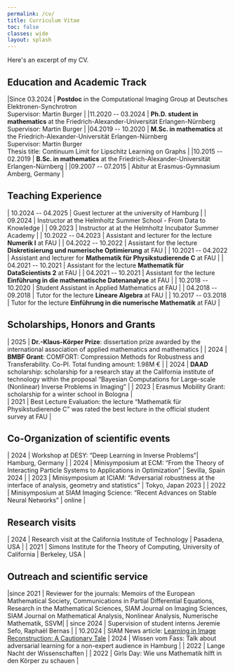 ```yaml
---
permalink: /cv/
title: Curriculum Vitae
toc: false
classes: wide
layout: splash
---
```


Here's an excerpt of my CV.


## Education and Academic Track

|Since 03.2024       | **Postdoc** in the Computational Imaging Group at Deutsches Elektronen-Synchrotron <br /> Supervisor: Martin Burger |
|11.2020 -- 03.2024  | **Ph.D. student in mathematics** at the Friedrich-Alexander-Universität Erlangen-Nürnberg <br /> Supervisor: Martin Burger |
|04.2019 -- 10.2020  | **M.Sc. in mathematics** at the Friedrich-Alexander-Universität Erlangen-Nürnberg <br /> Supervisor: Martin Burger <br /> Thesis title: Continuum Limit for Lipschitz Learning on Graphs |
|10.2015 -- 02.2019  | **B.Sc. in mathematics** at the Friedrich-Alexander-Universität Erlangen-Nürnberg |
|09.2007 -- 07.2015  | Abitur at Erasmus-Gymnasium Amberg, Germany |

## Teaching Experience

| 10.2024 -- 04.2025 | Guest lecturer at the university of Hamburg                                       |
| 09.2024            | Instructor at the Helmholtz Summer School - From Data to Knowledge                |
| 09.2023            | Instructor at at the Helmholtz Incubator Summer Academy                           |
| 10.2022 -- 04.2023 | Assistant and lecturer for the lecture **Numerik I** at FAU                       |
| 04.2022 -- 10.2022 | Assistant for the lecture **Diskretisierung und numerische Optimierung** at FAU   |
| 10.2021 -- 04.2022 | Assistant and lecturer for **Mathematik für Physikstudierende C** at FAU          |
| 04.2021 -- 10.2021 | Assistant for the lecture **Mathematik für DataScientists 2** at FAU              |
| 04.2021 -- 10.2021 | Assistant for the lecture **Einführung in die mathematische Datenanalyse** at FAU |
| 10.2018 -- 10.2020 | Student Assistant in Applied Mathematics at FAU                                   |
| 04.2018 -- 09.2018 | Tutor for the lecture **Lineare Algebra** at FAU                                  |
| 10.2017 -- 03.2018 | Tutor for the lecture **Einführung in die numerische Mathematik** at FAU          |

## Scholarships, Honors and Grants

| 2025               | **Dr.-Klaus-Körper Prize**: dissertation prize awarded by the international association of applied mathematics and mathematics                                                                       |
| 2024               | **BMBF Grant**: COMFORT: Compression Methods for Robustness and Transferability. Co-PI. Total funding amount: 1.98M €                                                                                |
| 2024               | **DAAD** scholarship: scholarship for a research stay at the California institute of technology within the proposal “Bayesian Computations for Large-scale (Nonlinear) Inverse Problems in Imaging”  |
| 2023               | Erasmus Mobility Grant: scholarship for a winter school in Bologna                                                                                                                                   |  
| 2021               | Best Lecture Evaluation: the lecture “Mathematik für Physikstudierende C” was rated the best lecture in the official student survey at FAU                                                           |

## Co-Organization of scientific events

| 2024 | Workshop at DESY: “Deep Learning in Inverse Problems”| Hamburg, Germany |
| 2024 | Minisymposium at ECM: “From the Theory of Interacting Particle Systems to Applications in Optimization” | Sevilla, Spain 2024 |
| 2023 | Minisymposium at ICIAM: “Adversarial robustness at the interface of analysis, geometry and statistics” | Tokyo, Japan 2023 |
| 2022 | Minisymposium at SIAM Imaging Science: “Recent Advances on Stable Neural Networks” | online |

## Research visits

| 2024 | Research visit at the California Institute of Technology              | Pasadena, USA |
| 2021 | Simons Institute for the Theory of Computing, University of California | Berkeley, USA |

## Outreach and scientific service

|since 2021 | Reviewer for the journals: Memoirs of the European Mathematical Society, Communications in Partial Differential Equations, Research in the Mathematical Sciences, SIAM Journal on Imaging Sciences, SIAM Journal on Mathematical Analysis, Nonlinear Analysis, Numerische Mathematik, SSVM|
| since 2024 | Supervision of student interns Jeremie Sefo, Raphaël Bernas |
| 10.2024    | SIAM News article: [Learning in Image Reconstruction: A Cautionary Tale](https://sinews.siam.org/Details-Page/learning-in-image-reconstruction-a-cautionary-tale)
| 2024       | Wissen vom Fass: Talk about adversarial learning for a non-expert audience in Hamburg |
| 2022       | Lange Nacht der Wissenschaften |
| 2022       | Girls Day: Wie uns Mathematik hilft in den Körper zu schauen |